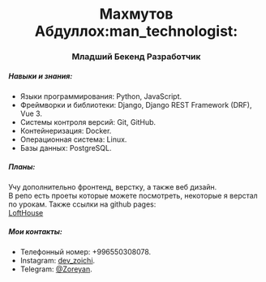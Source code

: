 <h1 align='center'>Махмутов Абдуллох:man_technologist:</h1>
<h3 align='center'>Младший Бекенд Разработчик</h3>
<h5>Навыки и знания:</h5>
<ul>
  <li>Языки программирования: Python, JavaScript.</li>
  <li>Фреймворки и библиотеки: Django, Django REST Framework (DRF), Vue 3.</li>
  <li>Системы контроля версий: Git, GitHub.</li>
  <li>Контейнеризация: Docker.</li>
  <li>Операционная система: Linux.</li>
  <li>Базы данных: PostgreSQL.</li>
</ul>
<h5>Планы:</h5>

Учу дополнительно фронтенд, верстку, а также веб дизайн.<br>В репо есть проеты которые можете посмотреть, некоторые я верстал по урокам. Также ссылки на github pages:<br>
<a href='https://zoreyan.github.io/LoftHouse/'>LoftHouse</a>

<h5>Мои контакты:</h5>
<ul>
  <li>Телефонный номер: +996550308078.</li>
  <li>Instagram: <a href='https://www.instagram.com/dev_zoichi/'>dev_zoichi</a>.</li>
  <li>Telegram: <a href='https://t.me/Zoreyan'>@Zoreyan</a>.</li>
</ul>
